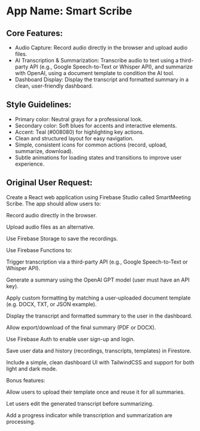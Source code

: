 # **App Name**: Smart Scribe

## Core Features:

- Audio Capture: Record audio directly in the browser and upload audio files.
- AI Transcription & Summarization: Transcribe audio to text using a third-party API (e.g., Google Speech-to-Text or Whisper API), and summarize with OpenAI, using a document template to condition the AI tool.
- Dashboard Display: Display the transcript and formatted summary in a clean, user-friendly dashboard.

## Style Guidelines:

- Primary color: Neutral grays for a professional look.
- Secondary color: Soft blues for accents and interactive elements.
- Accent: Teal (#008080) for highlighting key actions.
- Clean and structured layout for easy navigation.
- Simple, consistent icons for common actions (record, upload, summarize, download).
- Subtle animations for loading states and transitions to improve user experience.

## Original User Request:
Create a React web application using Firebase Studio called SmartMeeting Scribe.
The app should allow users to:

Record audio directly in the browser.

Upload audio files as an alternative.

Use Firebase Storage to save the recordings.

Use Firebase Functions to:

Trigger transcription via a third-party API (e.g., Google Speech-to-Text or Whisper API).

Generate a summary using the OpenAI GPT model (user must have an API key).

Apply custom formatting by matching a user-uploaded document template (e.g. DOCX, TXT, or JSON example).

Display the transcript and formatted summary to the user in the dashboard.

Allow export/download of the final summary (PDF or DOCX).

Use Firebase Auth to enable user sign-up and login.

Save user data and history (recordings, transcripts, templates) in Firestore.

Include a simple, clean dashboard UI with TailwindCSS and support for both light and dark mode.

Bonus features:

Allow users to upload their template once and reuse it for all summaries.

Let users edit the generated transcript before summarizing.

Add a progress indicator while transcription and summarization are processing.
  